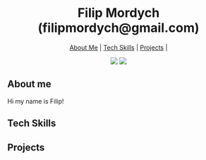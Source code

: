 
<h1 align="center">
Filip Mordych (filipmordych@gmail.com)
</h1>

<p>
  <div align="center">
    <a href="https://github.com/fmordy01#about-me">About Me</a> |  
    <a href="https://github.com/fmordy01#tech-skills">Tech Skills</a> | 
    <a href="https://github.com/fmordy01#projects">Projects</a> | 
  </div>
</p>

<div align="center">
  <a href="https://www.linkedin.com/in/filip-mordych-b38164161/"><img src="https://img.shields.io/badge/LinkedIn-0077B5?style=for-the-badge&logo=linkedin&logoColor=white"></a>
  <a href="https://github.com/fmordy01/CV"><img src="https://img.shields.io/badge/GithubCV-4B4B4B?style=for-the-badge&logo=github&logoColor=white"></a>
</div>

About me
-------
Hi my name is Filip! 

Tech Skills
-------

Projects
-------
